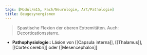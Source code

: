 ```yaml
---
tags: [Modul/m15, Fach/Neurologie, Art/Pathologie]
title: Beugesynergismen
---
```

> Spastische Flexion der oberen Extremitäten. Auch: Decorticationsstarre.
- **Pathophysiologie**:: Läsion von [[Capsula interna]], [[Thalamus]], [[Cortex cerebri]] oder [[Mesencephalon]]